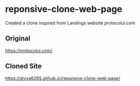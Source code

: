 # reponsive-clone-web-page
Created a clone inspired from Landings  website
protocolui.com

## Original
https://protocolui.com/

## Cloned Site
https://divya6265.github.io/reponsive-clone-web-page/
